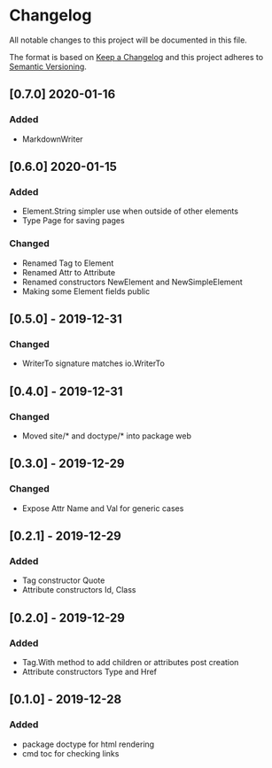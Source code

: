 # Changelog
All notable changes to this project will be documented in this file.

The format is based on [Keep a Changelog](http://keepachangelog.com/en/1.0.0/)
and this project adheres to [Semantic Versioning](http://semver.org/spec/v2.0.0.html).

## [0.7.0] 2020-01-16
### Added

- MarkdownWriter

## [0.6.0] 2020-01-15
### Added

- Element.String simpler use when outside of other elements
- Type Page for saving pages

### Changed

- Renamed Tag to Element
- Renamed Attr to Attribute
- Renamed constructors NewElement and NewSimpleElement
- Making some Element fields public

## [0.5.0] - 2019-12-31
### Changed

- WriterTo signature matches io.WriterTo

## [0.4.0] - 2019-12-31
### Changed

- Moved site/* and doctype/* into package web

## [0.3.0] - 2019-12-29
### Changed

- Expose Attr Name and Val for generic cases

## [0.2.1] - 2019-12-29
### Added

- Tag constructor Quote
- Attribute constructors Id, Class

## [0.2.0] - 2019-12-29
### Added

- Tag.With method to add children or attributes post creation
- Attribute constructors Type and Href

## [0.1.0] - 2019-12-28
### Added

- package doctype for html rendering
- cmd toc for checking links
